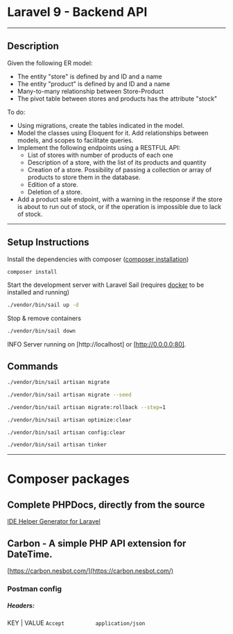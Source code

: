 # Laravel 9 - Backend API

***

## Description

Given the following ER model:

- The entity "store" is defined by and ID and a name
- The entity "product" is defined by and ID and a name
- Many-to-many relationship between Store-Product
- The pivot table between stores and products has the attribute "stock"

To do:

- Using migrations, create the tables indicated in the model.
- Model the classes using Eloquent for it. Add relationships between models, and scopes to facilitate queries.
- Implement the following endpoints using a RESTFUL API:
    - List of stores with number of products of each one
    - Description of a store, with the list of its products and quantity
    - Creation of a store. Possibility of passing a collection or array of products to store them in the database.
    - Edition of a store.
    - Deletion of a store.
- Add a product sale endpoint, with a warning in the response if the store is about to run out of stock, or if the
  operation is impossible due to lack of stock.

***

## Setup Instructions

Install the dependencies with composer ([composer installation](https://getcomposer.org/))

```sh
composer install
```

Start the development server with Laravel Sail (requires [docker](https://www.docker.com/) to be installed and running)

```sh
./vendor/bin/sail up -d
```

Stop & remove containers

```sh
./vendor/bin/sail down
```

INFO Server running on [http://localhost] or [http://0.0.0.0:80].

## Commands

```sh
./vendor/bin/sail artisan migrate
```

```sh
./vendor/bin/sail artisan migrate --seed
```

```sh
./vendor/bin/sail artisan migrate:rollback --step=1
```

```sh
./vendor/bin/sail artisan optimize:clear

```

```sh
./vendor/bin/sail artisan config:clear
```

```sh
./vendor/bin/sail artisan tinker
```

***

# Composer packages

## Complete PHPDocs, directly from the source

[IDE Helper Generator for Laravel](https://github.com/barryvdh/laravel-ide-helper#automatic-PHPDocs-for-models)

## Carbon - A simple PHP API extension for DateTime.

[https://carbon.nesbot.com/](https://carbon.nesbot.com/)

### Postman config

##### Headers:

KEY | VALUE
```Accept          application/json```
